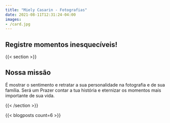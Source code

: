 ```yaml
---
title: "Miely Casarin - Fotografias"
date: 2021-08-11T12:31:24-04:00
images:
- /card.jpg
---
```


<style>
.main-image {
    background-position: center;
    background-size: cover;
    background-image: url(/img/acompanhamento/05.jpg);
}
</style>
<section class="hero is-large is-dark main-image">
    <div class="hero-body">
        <div class="container has-text-centered">
            <h2 class="title is-1">Registre momentos inesquecíveis!</h2>
        </div>
    </div>
</section>

{{< section >}}
## Nossa missão

É mostrar o sentimento e retratar a sua personalidade na fotografia e de sua família. Será um Prazer contar a tua história e eternizar os momentos mais importante de sua vida.

{{< /section >}}

{{< blogposts count=6 >}}